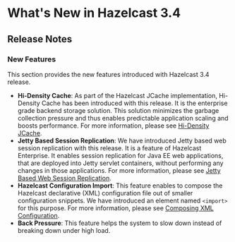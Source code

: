 # What's New in Hazelcast 3.4



## Release Notes

### New Features
This section provides the new features introduced with Hazelcast 3.4 release. 

- **Hi-Density Cache**: As part of the Hazelcast JCache implementation, Hi-Density Cache has been introduced with this release. It is the enterprise grade backend storage solution. This solution minimizes the garbage collection pressure and thus enables predictable application scaling and boosts performance. For more information, please see [Hi-Density JCache](#hi-density-jcache).
- **Jetty Based Session Replication**: We have introduced Jetty based web session replication with this release. It is a feature of Hazelcast Enterprise. It enables session replication for Java EE web applications, that are deployed into Jetty servlet containers, without performing any changes in those applications. For more information, please see [Jetty Based Web Session Replication](#jetty-based-web-session-replication).
- **Hazelcast Configuration Import**: This feature enables to compose the Hazelcast declarative (XML) configuration file out of smaller configuration snippets. We have introduced an element named `<import>` for this purpose. For more information, please see [Composing XML Configuration](#composing-xml-configuration).
- **Back Pressure**: This feature helps the system to slow down instead of breaking down under high load.


